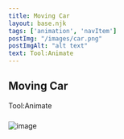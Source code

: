 ```yaml
---
title: Moving Car
layout: base.njk
tags: ['animation', 'navItem']
postImg: "/images/car.png"
postImgAlt: "alt text"
text: Tool:Animate
---
```

  <main>
  <div class="detailpage">   
 <div class="description"> 
    <h2 class="dptitle">Moving Car</h2>  
   <p class="dpword">Tool:Animate</p>
  <h3 class="projectdetail"></h3>
   <p class="dpword">  </p>
 </div>  
  
   <div class="dpimages-width"> 
   <img src="/images/car.gif"  class="dp" alt="image"></div>
   

  </main>